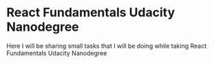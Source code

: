 # React Fundamentals Udacity Nanodegree

Here I will be sharing small tasks that I will be doing while taking React Fundamentals Udacity Nanodegree

